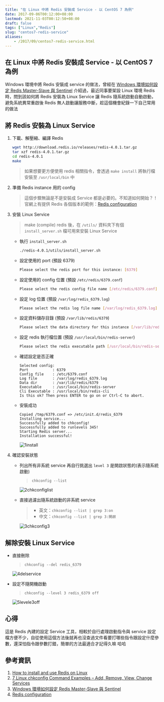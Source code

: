 ```yaml
---
title: "在 Linux 中將 Redis 安裝成 Service - 以 CentOS 7 為例"
date: 2017-09-06T00:12:00+08:00
lastmod: 2021-11-03T00:12:50+08:00
draft: false
tags: ["Linux","Redis"]
slug: "centos7-redis-service"
aliases:
    - /2017/09/centos7-redis-service.html
---
```

## 在 Linux 中將 Redis 安裝成 Service - 以 CentOS 7 為例

Windows 環境中將 Redis 安裝成 service 的做法，曾經在 [Windows 環境如何設定 Redis Master-Slave 與 Sentinel](/2017/03/windows-redis-master-slave-sentinel.html) 介紹過，最近同事要架設 Linux 環境 Redis 時，問到該如何將 Redis 安裝為 Linux Service 讓 Redis 隨系統啟動自動啟動，避免系統異常重啟後 Redis 無人啟動讓服務中斷，趁這個機會紀錄一下自己常用的做法

## 將 Redis 安裝為 Linux Service

1. 下載、解壓縮、編譯 Redis

    ```bash
    wget http://download.redis.io/releases/redis-4.0.1.tar.gz
    tar xzf redis-4.0.1.tar.gz
    cd redis-4.0.1
    make
    ```

    > 如果想要更方便使用 redis 相關指令，會透過 `make install` 將執行檔安裝至 `/usr/local/bin` 中

2. 準備 Redis instance 用的 config

    > 這個步驟無論是不是安裝成 Service 都是必要的。不知道如何開始？！ 官網上有提供 Redis 各個版本的範例：[Redis configuration](https://redis.io/topics/config)

3. 安裝 Linux Service

    > make (compile) redis 後，在 `/utils/` 資料夾下有個 `install_server.sh` 檔可用來安裝 Linux Service

    * 執行 `install_server.sh`

        ```bash
        ./redis-4.0.1/utils/install_server.sh
        ```

    * 設定使用的 port (預設 6379)

        ```bash
        Please select the redis port for this instance: [6379]
        ```

    * 設定使用的 config 位置 (預設 `/etc/redis/6379.conf`)

        ```bash
        Please select the redis config file name [/etc/redis/6379.conf]
        ```

    * 設定 log 位置 (預設 `/var/log/redis_6379.log`)

        ```bash
        Please select the redis log file name [/var/log/redis_6379.log]
        ```

    * 設定資料儲存目錄 (預設 `/var/lib/redis/6379`)

        ```bash
        Please select the data directory for this instance [/var/lib/redis/6379]
        ```

    * 設定 redis 執行檔位置 (預設 `/usr/local/bin/redis-server`)

        ```bash
        Please select the redis executable path [/usr/local/bin/redis-server]
        ```

    * 確認設定是否正確

        ```config
        Selected config:
        Port           : 6379
        Config file    : /etc/6379.conf
        Log file       : /var/log/redis_6379.log
        Data dir       : /var/lib/redis/6379
        Executable     : /usr/local/bin/redis-server
        Cli Executable : /usr/local/bin/redis-cli
        Is this ok? Then press ENTER to go on or Ctrl-C to abort.
        ```

    * 安裝成功

        ```log
        Copied /tmp/6379.conf => /etc/init.d/redis_6379
        Installing service...
        Successfully added to chkconfig!
        Successfully added to runlevels 345!
        Starting Redis server...
        Installation successful!
        ```

        ![1install](https://user-images.githubusercontent.com/3851540/30070736-f9d7669c-9296-11e7-8524-0ab3dc5aedb7.png)

4. 確認安裝狀態
    * 列出所有非系統 service 再自行挑選出 `level 3` 是開啟狀態的(表示隨系統啟動)

        > `chkconfig --list`

        ![2chkconfiglist](https://user-images.githubusercontent.com/3851540/30070738-fa01516e-9296-11e7-9c01-3fb2e31c0f9c.png)

    * 直接過濾出隨系統啟動的非系統 service

        > * 英文：`chkconfig --list | grep 3:on`
        > * 中文：`chkconfig --list | grep 3:開啟`

        ![3chkconfig3](https://user-images.githubusercontent.com/3851540/30070741-fa2c01a2-9296-11e7-9b82-cbf6b3ced2ca.png)

## 解除安裝 Linux Service

* 直接刪除

    > `chkconfig --del redis_6379`

    ![4delservice](https://user-images.githubusercontent.com/3851540/30070739-fa1b6ac2-9296-11e7-9b29-d08ab201c7de.png)

* 設定不隨開機啟動

    > `chkconfig --level 3 redis_6379 off`

    ![5levele3off](https://user-images.githubusercontent.com/3851540/30070740-fa1cb990-9296-11e7-8eac-884363d36ada.png)

## 心得

這是 Redis 內建的設定 Service 工具，相較於自行處理啟動指令與 service 設定檔方便不少，自從使用這個方法後就再也沒查過文件看要打哪些指令跟設定什麼參數，還深怕指令跟參數打錯，簡單的方法最適合才記得久嘛 哈哈

## 參考資訊

1. [How to install and use Redis on Linux](https://discuss.pivotal.io/hc/en-us/articles/205308418-How-to-install-and-use-Redis-on-Linux)
2. [7 Linux chkconfig Command Examples – Add, Remove, View, Change Services](http://www.thegeekstuff.com/2011/06/chkconfig-examples)
3. [Windows 環境如何設定 Redis Master-Slave 與 Sentinel](/2017/03/windows-redis-master-slave-sentinel.html)
4. [Redis configuration](https://redis.io/topics/config)
